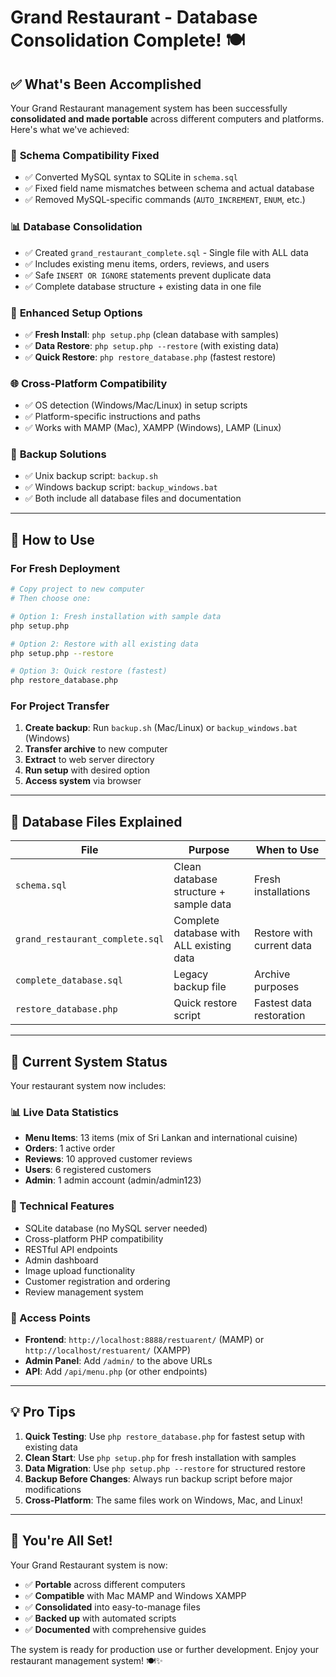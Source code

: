 # Grand Restaurant - Database Consolidation Complete! 🍽️

## ✅ What's Been Accomplished

Your Grand Restaurant management system has been successfully **consolidated and made portable** across different computers and platforms. Here's what we've achieved:

### 🎯 **Schema Compatibility Fixed**
- ✅ Converted MySQL syntax to SQLite in `schema.sql`
- ✅ Fixed field name mismatches between schema and actual database
- ✅ Removed MySQL-specific commands (`AUTO_INCREMENT`, `ENUM`, etc.)

### 📊 **Database Consolidation**
- ✅ Created `grand_restaurant_complete.sql` - Single file with ALL data
- ✅ Includes existing menu items, orders, reviews, and users
- ✅ Safe `INSERT OR IGNORE` statements prevent duplicate data
- ✅ Complete database structure + existing data in one file

### 🔄 **Enhanced Setup Options**
- ✅ **Fresh Install**: `php setup.php` (clean database with samples)
- ✅ **Data Restore**: `php setup.php --restore` (with existing data)
- ✅ **Quick Restore**: `php restore_database.php` (fastest restore)

### 🌐 **Cross-Platform Compatibility**
- ✅ OS detection (Windows/Mac/Linux) in setup scripts
- ✅ Platform-specific instructions and paths
- ✅ Works with MAMP (Mac), XAMPP (Windows), LAMP (Linux)

### 💾 **Backup Solutions**
- ✅ Unix backup script: `backup.sh`
- ✅ Windows backup script: `backup_windows.bat`
- ✅ Both include all database files and documentation

---

## 🚀 **How to Use**

### For Fresh Deployment
```bash
# Copy project to new computer
# Then choose one:

# Option 1: Fresh installation with sample data
php setup.php

# Option 2: Restore with all existing data
php setup.php --restore

# Option 3: Quick restore (fastest)
php restore_database.php
```

### For Project Transfer
1. **Create backup**: Run `backup.sh` (Mac/Linux) or `backup_windows.bat` (Windows)
2. **Transfer archive** to new computer
3. **Extract** to web server directory
4. **Run setup** with desired option
5. **Access system** via browser

---

## 📁 **Database Files Explained**

| File | Purpose | When to Use |
|------|---------|-------------|
| `schema.sql` | Clean database structure + sample data | Fresh installations |
| `grand_restaurant_complete.sql` | Complete database with ALL existing data | Restore with current data |
| `complete_database.sql` | Legacy backup file | Archive purposes |
| `restore_database.php` | Quick restore script | Fastest data restoration |

---

## 🎯 **Current System Status**

Your restaurant system now includes:

### **📊 Live Data Statistics**
- **Menu Items**: 13 items (mix of Sri Lankan and international cuisine)
- **Orders**: 1 active order
- **Reviews**: 10 approved customer reviews  
- **Users**: 6 registered customers
- **Admin**: 1 admin account (admin/admin123)

### **🔧 Technical Features**
- SQLite database (no MySQL server needed)
- Cross-platform PHP compatibility
- RESTful API endpoints
- Admin dashboard
- Image upload functionality
- Customer registration and ordering
- Review management system

### **📱 Access Points**
- **Frontend**: `http://localhost:8888/restuarent/` (MAMP) or `http://localhost/restuarent/` (XAMPP)
- **Admin Panel**: Add `/admin/` to the above URLs
- **API**: Add `/api/menu.php` (or other endpoints)

---

## 💡 **Pro Tips**

1. **Quick Testing**: Use `php restore_database.php` for fastest setup with existing data
2. **Clean Start**: Use `php setup.php` for fresh installation with samples
3. **Data Migration**: Use `php setup.php --restore` for structured restore
4. **Backup Before Changes**: Always run backup script before major modifications
5. **Cross-Platform**: The same files work on Windows, Mac, and Linux!

---

## 🎉 **You're All Set!**

Your Grand Restaurant system is now:
- ✅ **Portable** across different computers
- ✅ **Compatible** with Mac MAMP and Windows XAMPP
- ✅ **Consolidated** into easy-to-manage files
- ✅ **Backed up** with automated scripts
- ✅ **Documented** with comprehensive guides

The system is ready for production use or further development. Enjoy your restaurant management system! 🍽️✨
